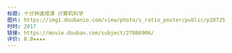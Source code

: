 ```yaml
---
标题: 十分钟速成课 计算机科学
图片: https://img1.doubanio.com/view/photo/s_ratio_poster/public/p2872501169.jpg
时时: 2017
链接: https://movie.douban.com/subject/27086906/
评价: 8.0★★★★
---
```

